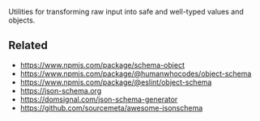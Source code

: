 Utilities for transforming raw input into safe and well-typed values and
objects.

## Related

* https://www.npmjs.com/package/schema-object
* https://www.npmjs.com/package/@humanwhocodes/object-schema
* https://www.npmjs.com/package/@eslint/object-schema
* https://json-schema.org
* https://domsignal.com/json-schema-generator
* https://github.com/sourcemeta/awesome-jsonschema
